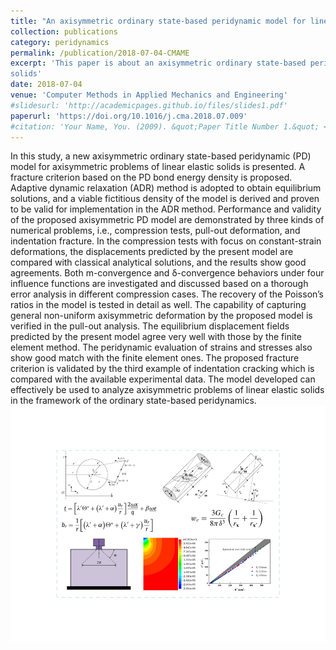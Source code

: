 ```yaml
---
title: "An axisymmetric ordinary state-based peridynamic model for linear elastic solids"
collection: publications
category: peridynamics
permalink: /publication/2018-07-04-CMAME
excerpt: 'This paper is about an axisymmetric ordinary state-based peridynamic (PD) model for axisymmetric problems of linear elastic
solids'
date: 2018-07-04
venue: 'Computer Methods in Applied Mechanics and Engineering'
#slidesurl: 'http://academicpages.github.io/files/slides1.pdf'
paperurl: 'https://doi.org/10.1016/j.cma.2018.07.009'
#citation: 'Your Name, You. (2009). &quot;Paper Title Number 1.&quot; <i>Journal 1</i>. 1(1).'
---
```

In this study, a new axisymmetric ordinary state-based peridynamic (PD) model for axisymmetric problems of linear elastic solids is presented. A fracture criterion based on the PD bond energy density is proposed. Adaptive dynamic relaxation (ADR) method is adopted to obtain equilibrium solutions, and a viable fictitious density of the model is derived and proven to be valid for implementation in the ADR method. Performance and validity of the proposed axisymmetric PD model are demonstrated by three kinds of numerical problems, i.e., compression tests, pull-out deformation, and indentation fracture. In the compression tests with focus on constant-strain deformations, the displacements predicted by the present model are compared with classical analytical solutions, and the results show good agreements. Both m-convergence and δ-convergence behaviors under four influence functions are investigated and discussed based on a thorough error analysis in different compression cases. The recovery of the Poisson’s ratios in the model is tested in detail as well. The capability of capturing general non-uniform axisymmetric deformation by the proposed model is verified in the pull-out analysis. The equilibrium displacement fields predicted by the present model agree very well with those by the finite element method. The peridynamic evaluation of strains and stresses also show good match with the finite element ones. The proposed fracture criterion is validated by the third example of indentation cracking which is compared with the available experimental data. The model developed can effectively be used to analyze axisymmetric problems of linear elastic solids in the framework of the ordinary state-based peridynamics.
![这是图片](/images/2018-07-04-CMAME-p1.png "Axisymmetric OSBPD") 
